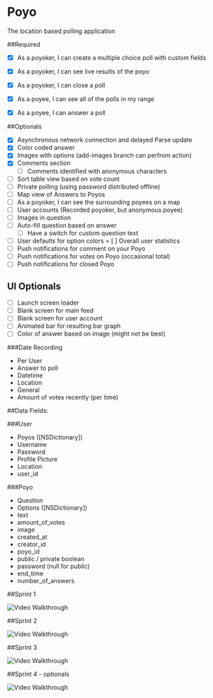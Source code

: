 # Poyo
The location based polling application

##Required
- [x] As a poyoker, I can create a multiple choice poll with custom fields
- [x] As a poyoker, I can see live results of the poyo
- [x] As a poyoker, I can close a poll
- [x] As a poyee, I can see all of the polls in my range
- [x] As a poyee, I can answer a poll


##Optionals
- [x] Asynchronous network connection and delayed Parse update
- [x] Color coded answer
- [x] Images with options (add-images branch can perfrom action)
- [x] Comments section
    - [ ] Comments identified with anonymous characters
- [ ] Sort table view based on vote count
- [ ] Private polling (using password distributed offline)
- [ ] Map view of Answers to Poyos
- [ ] As a poyoker, I can see the surrounding poyees on a map
- [ ] User accounts (Recorded poyoker, but anonymous poyee)
- [ ] Images in question
- [ ] Auto-fill question based on answer
    - [ ] Have a switch for custom question text
- [ ] User defaults for option colors
= [ ] Overall user statistics
- [ ] Push notifications for comment on your Poyo
- [ ] Push notifications for votes on Poyo (occasional total)
- [ ] Push notifications for closed Poyo

## UI Optionals
- [ ] Launch screen loader
- [ ] Blank screen for main feed
- [ ] Blank screen for user account
- [ ] Animated bar for resulting bar graph
- [ ] Color of answer based on image (might not be best)

###Date Recording
* Per User
* Answer to poll
* Datetime
* Location
* General
* Amount of votes recently (per time)

##Data Fields:

###User
* Poyos ([NSDictionary])
* Username
* Password
* Profile Picture
* Location
* user_id

###Poyo
* Question
* Options ([NSDictionary])
* text
* amount_of_votes
* image
* created_at
* creator_id
* poyo_id
* public / private boolean
* password (null for public)
* end_time
* number_of_answers

##Sprint 1

<img src='http://i.imgur.com/BCLkOxh.gif' title='Video Walkthrough' width='' alt='Video Walkthrough' />

##Sprint 2

<img src='http://i.imgur.com/VBp6NQ9.gif' title='Video Walkthrough' width='' alt='Video Walkthrough' />

##Sprint 3

<img src='http://i.imgur.com/TUZTFTh.gif' title='Video Walkthrough' width='' alt='Video Walkthrough' />

##Sprint 4 - optionals

<img src='http://i.imgur.com/9VccgIu.gif' title='Video Walkthrough' width='' alt='Video Walkthrough' />

